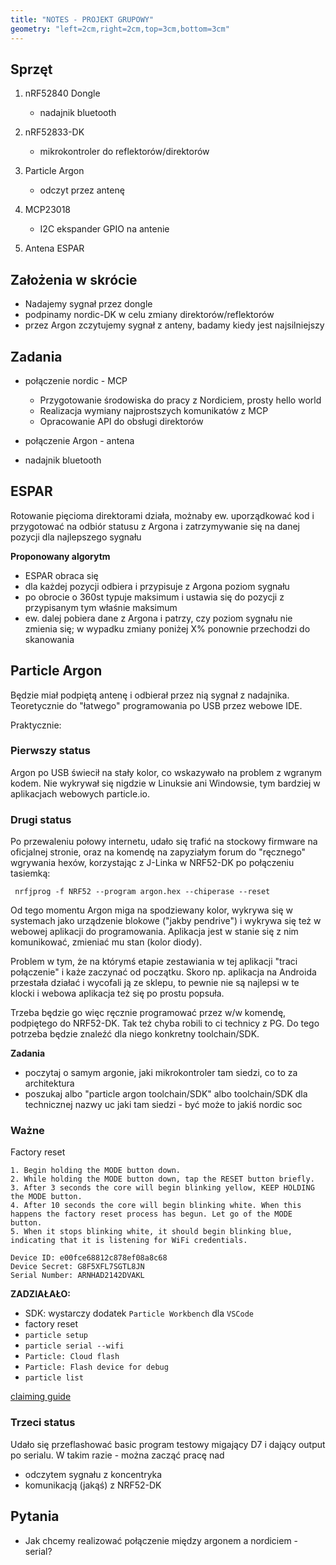 ```yaml
---
title: "NOTES - PROJEKT GRUPOWY"
geometry: "left=2cm,right=2cm,top=3cm,bottom=3cm"
---
```



## Sprzęt

1. nRF52840 Dongle 
    - nadajnik bluetooth

1. nRF52833-DK
    - mikrokontroler do reflektorów/direktorów
 
1. Particle Argon 
    - odczyt przez antenę

1. MCP23018 
    - I2C ekspander GPIO na antenie

1. Antena ESPAR


## Założenia w skrócie

* Nadajemy sygnał przez dongle
* podpinamy nordic-DK w celu zmiany direktorów/reflektorów
* przez Argon zczytujemy sygnał z anteny, badamy kiedy jest najsilniejszy 


## Zadania

- połączenie nordic - MCP
    * Przygotowanie środowiska do pracy z Nordiciem, prosty hello world
    * Realizacja wymiany najprostszych komunikatów z MCP
    * Opracowanie API do obsługi direktorów 

- połączenie Argon - antena

- nadajnik bluetooth


## ESPAR

Rotowanie pięcioma direktorami działa, możnaby ew. uporządkować kod i 
przygotować na odbiór statusu z Argona i zatrzymywanie się na danej pozycji
dla najlepszego sygnału

**Proponowany algorytm**

* ESPAR obraca się
* dla każdej pozycji odbiera i przypisuje z Argona poziom sygnału
* po obrocie o 360st typuje maksimum i ustawia się do pozycji z przypisanym
    tym właśnie maksimum
* ew. dalej pobiera dane z Argona i patrzy, czy poziom sygnału nie zmienia się;
    w wypadku zmiany poniżej X% ponownie przechodzi do skanowania 


## Particle Argon

Będzie miał podpiętą antenę i odbierał przez nią sygnał z nadajnika.
Teoretycznie do "łatwego" programowania po USB przez webowe IDE. 

Praktycznie:

### Pierwszy status

Argon po USB świecił na stały kolor, co wskazywało na problem z wgranym kodem. 
Nie wykrywał się nigdzie w Linuksie ani Windowsie, tym bardziej w aplikacjach
webowych particle.io.

### Drugi status

Po przewaleniu połowy internetu, udało się trafić na stockowy firmware na 
oficjalnej stronie, oraz na komendę na zapyziałym forum do "ręcznego" wgrywania
hexów, korzystając z J-Linka w NRF52-DK po połączeniu tasiemką:

```
 nrfjprog -f NRF52 --program argon.hex --chiperase --reset
```

Od tego momentu Argon miga na spodziewany kolor, wykrywa się w systemach jako
urządzenie blokowe ("jakby pendrive") i wykrywa się też w webowej aplikacji 
do programowania. Aplikacja jest w stanie się z nim komunikować, zmieniać mu 
stan (kolor diody). 

Problem w tym, że na którymś etapie zestawiania w tej 
aplikacji "traci połączenie" i każe zaczynać od początku. Skoro np. aplikacja 
na Androida przestała działać i wycofali ją ze sklepu, to pewnie nie są 
najlepsi w te klocki i webowa aplikacja też się po prostu popsuła.

Trzeba będzie go więc ręcznie programować przez w/w komendę, podpiętego do 
NRF52-DK. Tak też chyba robili to ci technicy z PG. Do tego potrzeba będzie 
znaleźć dla niego konkretny toolchain/SDK.

**Zadania**

* poczytaj o samym argonie, jaki mikrokontroler tam siedzi, co to za 
    architektura
* poszukaj albo "particle argon toolchain/SDK" albo toolchain/SDK dla 
    technicznej nazwy uc jaki tam siedzi - być może to jakiś nordic soc

### Ważne

Factory reset
```
1. Begin holding the MODE button down.
2. While holding the MODE button down, tap the RESET button briefly.
3. After 3 seconds the core will begin blinking yellow, KEEP HOLDING the MODE button.
4. After 10 seconds the core will begin blinking white. When this happens the factory reset process has begun. Let go of the MODE button.
5. When it stops blinking white, it should begin blinking blue, indicating that it is listening for WiFi credentials.
```

```
Device ID: e00fce68812c878ef08a8c68
Device Secret: G8F5XFL7SGTL8JN
Serial Number: ARNHAD2142DVAKL
```

**ZADZIAŁAŁO:**

* SDK: wystarczy dodatek `Particle Workbench` dla `VSCode`
* factory reset
* `particle setup`
* `particle serial --wifi`
* `Particle: Cloud flash`
* `Particle: Flash device for debug` 
* `particle list`

[claiming guide](https://diotlabs.daraghbyrne.me/docs/getting-started/4-claim-it/) 


### Trzeci status

Udało się przeflashować basic program testowy migający D7 i dający output
po serialu. W takim razie - można zacząć pracę nad

- odczytem sygnału z koncentryka
- komunikacją (jakąś) z NRF52-DK


## Pytania

* Jak chcemy realizować połączenie między argonem a nordiciem - serial?

